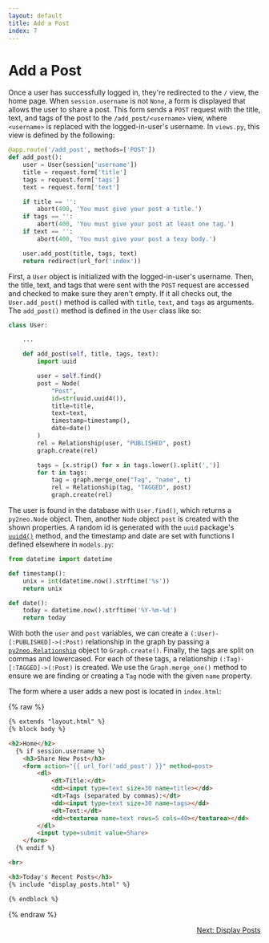 ```yaml
---
layout: default
title: Add a Post
index: 7
---
```


# Add a Post

Once a user has successfully logged in, they're redirected to the `/` view, the home page. When `session.username` is not `None`, a form is displayed that allows the user to share a post. This form sends a `POST` request with the title, text, and tags of the post to the `/add_post/<username>` view, where `<username>` is replaced with the logged-in-user's username. In `views.py`, this view is defined by the following:

```python
@app.route('/add_post', methods=['POST'])
def add_post():
    user = User(session['username'])
    title = request.form['title']
    tags = request.form['tags']
    text = request.form['text']

    if title == '':
        abort(400, 'You must give your post a title.')
    if tags == '':
        abort(400, 'You must give your post at least one tag.')
    if text == '':
        abort(400, 'You must give your post a texy body.')

    user.add_post(title, tags, text)
    return redirect(url_for('index'))
```

First, a `User` object is initialized with the logged-in-user's username. Then, the title, text, and tags that were sent with the `POST` request are accessed and checked to make sure they aren't empty. If it all checks out, the `User.add_post()` method is called with `title`, `text`, and `tags` as arguments. The `add_post()` method is defined in the `User` class like so:

```python
class User:

	...

    def add_post(self, title, tags, text):
        import uuid

        user = self.find()
        post = Node(
            "Post",
            id=str(uuid.uuid4()),
            title=title,
            text=text,
            timestamp=timestamp(),
            date=date()
        )
        rel = Relationship(user, "PUBLISHED", post)
        graph.create(rel)

        tags = [x.strip() for x in tags.lower().split(',')]
        for t in tags:
            tag = graph.merge_one("Tag", "name", t)
            rel = Relationship(tag, "TAGGED", post)
            graph.create(rel)
```

The user is found in the database with `User.find()`, which returns a `py2neo.Node` object. Then, another `Node` object `post` is created with the shown properties. A random id is generated with the `uuid` package's [`uuid4()`](https://docs.python.org/2/library/uuid.html#uuid.uuid4) method, and the timestamp and date are set with functions I defined elsewhere in `models.py`:

```python
from datetime import datetime

def timestamp():
    unix = int(datetime.now().strftime('%s'))
    return unix

def date():
    today = datetime.now().strftime('%Y-%m-%d')
    return today
```

With both the `user` and `post` variables, we can create a `(:User)-[:PUBLISHED]->(:Post)` relationship in the graph by passing a [`py2neo.Relationship`](http://py2neo.org/2.0/essentials.html#relationships) object to `Graph.create()`. Finally, the tags are split on commas and lowercased. For each of these tags, a relationship `(:Tag)-[:TAGGED]->(:Post)` is created. We use the `Graph.merge_one()` method to ensure we are finding or creating a `Tag` node with the given `name` property.

The form where a user adds a new post is located in `index.html`:

{% raw %}
```html
{% extends "layout.html" %}
{% block body %}

<h2>Home</h2>
  {% if session.username %}
    <h3>Share New Post</h3>
    <form action="{{ url_for('add_post') }}" method=post>
        <dl>
            <dt>Title:</dt>
            <dd><input type=text size=30 name=title></dd>
            <dt>Tags (separated by commas):</dt>
            <dd><input type=text size=30 name=tags></dd>
            <dt>Text:</dt>
            <dd><textarea name=text rows=5 cols=40></textarea></dd>
        </dl>
        <input type=submit value=Share>
    </form>
  {% endif %}

<br>

<h3>Today's Recent Posts</h3>
{% include "display_posts.html" %}

{% endblock %}
```
{% endraw %}

<p align="right"><a href="{{ site.baseurl }}/pages/display-posts.html">Next: Display Posts</a></p>